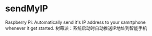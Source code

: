 # sendMyIP
Raspberry Pi: Automatically send it's IP address to your samrtphone whenever it get started. 
树莓派：系统启动时自动推送IP地址到智能手机
